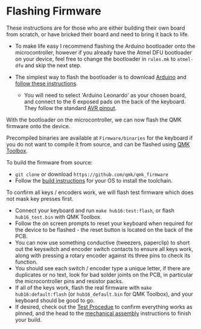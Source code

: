# Flashing Firmware

These instructions are for those who are either building their own board from scratch, or have bricked their board and need to bring it back to life. 

* To make life easy I recommend flashing the Arduino bootloader onto the microcontroller, however if you already have the Atmel DFU bootloader on your device, feel free to change the bootloader in `rules.mk` to `atmel-dfu` and skip the next step. 

* The simplest way to flash the bootloader is to download [Arduino](https://www.arduino.cc/en/main/software) and [follow these instructions](https://learn.sparkfun.com/tutorials/installing-an-arduino-bootloader/all).
	* You will need to select 'Arduino Leonardo' as your chosen board, and connect to the 6 exposed pads on the back of the keyboard. They follow the standard [AVR pinout](https://www.olimex.com/Products/AVR/Programmers/AVR-ICSP/resources/AVR-ICSP.gif).

With the bootloader on the microcontroller, we can now flash the QMK firmware onto the device. 

Precompiled binaries are available at `Firmware/binaries` for the keyboard if you do not want to compile it from source, and can be flashed using [QMK Toolbox](https://github.com/qmk/qmk_toolbox).

To build the firmware from source: 

* `git clone` or download `https://github.com/qmk/qmk_firmware`
* Follow the [build instructions](https://docs.qmk.fm/#/getting_started_build_tools) for your OS to install the toolchain.

To confirm all keys / encoders work, we will flash test firmware which does not mask key presses first. 
* Connect your keyboard and run `make hub16:test:flash`, or flash `hub16_test.bin` with QMK Toolbox.
* Follow the on screen prompts to reset your keyboard when required for the device to be flashed - the reset button is located on the back of the PCB. 
* You can now use something conductive (tweezers, paperclip) to short out the keyswitch and encoder switch contacts to ensure all keys work, along with pressing a rotary encoder against its three pins to check its function. 
* You should see each switch / encoder type a unique letter, if there are duplicates or no text, look for bad solder joints on the PCB, in particular the microcontroller pins and resistor packs. 
* If all of the keys work, flash the real firmware with `make hub16:default:flash` (or `hub16_default.bin` for QMK Toolbox), and your keyboard should be good to go. 
* If desired, check out the [Test Procedue](test-procedure.md) to confirm everything works as plnned, and the head to the [mechanical assembly](Documents/enclosure-manufacturing.md) instructions to finish your build.
